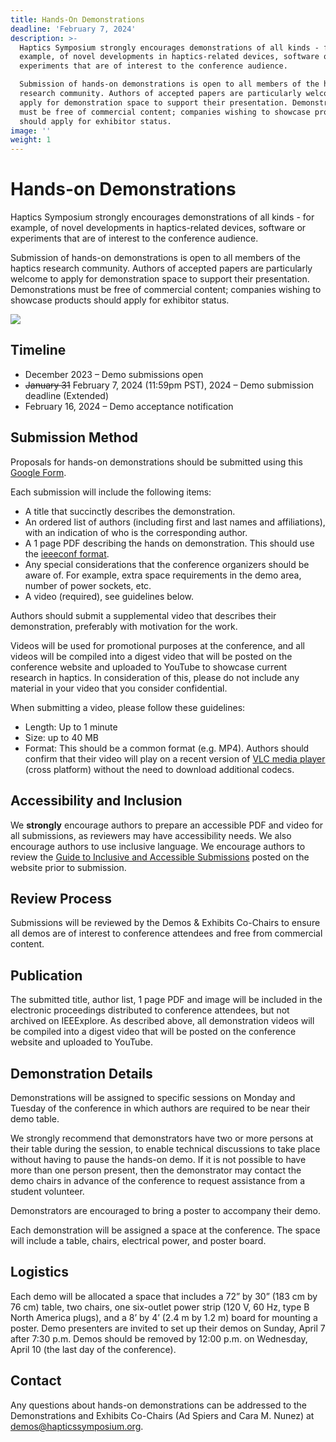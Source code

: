 ```yaml
---
title: Hands-On Demonstrations
deadline: 'February 7, 2024'
description: >-
  Haptics Symposium strongly encourages demonstrations of all kinds - for
  example, of novel developments in haptics-related devices, software or
  experiments that are of interest to the conference audience.

  Submission of hands-on demonstrations is open to all members of the haptics
  research community. Authors of accepted papers are particularly welcome to
  apply for demonstration space to support their presentation. Demonstrations
  must be free of commercial content; companies wishing to showcase products
  should apply for exhibitor status.
image: ''
weight: 1
---
```

# Hands-on Demonstrations
Haptics Symposium strongly encourages demonstrations of all kinds - for example, of novel developments in haptics-related devices, software or experiments that are of interest to the conference audience.

Submission of hands-on demonstrations is open to all members of the haptics research community. Authors of accepted papers are particularly welcome to apply for demonstration space to support their presentation. Demonstrations must be free of commercial content; companies wishing to showcase products should apply for exhibitor status.


![](/img/demos-thumb.jpg)

## Timeline

* December 2023 – Demo submissions open
* ~~January 31~~ February 7, 2024 (11:59pm PST), 2024 – Demo submission deadline (Extended)
* February 16, 2024 – Demo acceptance notification

## Submission Method

Proposals for hands-on demonstrations should be submitted using this [Google Form](https://docs.google.com/forms/d/e/1FAIpQLSfxlKsO5H32lPhTbe_3EccgOAZ8gusMWSJorO6qpNMpDB296w/viewform?usp=sf_link).

Each submission will include the following items:
* A title that succinctly describes the demonstration.
* An ordered list of authors (including first and last names and affiliations), with an indication of who is the corresponding author.
* A 1 page PDF describing the hands on demonstration. This should use the [ieeeconf format](http://ras.papercept.net/conferences/support/support.php).
* Any special considerations that the conference organizers should be aware of. For example, extra space requirements in the demo area, number of power sockets, etc.
* A video (required), see guidelines below.

Authors should submit a supplemental video that describes their demonstration, preferably with motivation for the work.

Videos will be used for promotional purposes at the conference, and all videos will be compiled into a digest video that will be posted on the conference website and uploaded to YouTube to showcase current research in haptics. In consideration of this, please do not include any material in your video that you consider confidential.

When submitting a video, please follow these guidelines:
* Length: Up to 1 minute
* Size: up to 40 MB
* Format: This should be a common format (e.g. MP4). Authors should confirm that their video will play on a recent version of [VLC media player](https://www.videolan.org/vlc/index.html) (cross platform) without the need to download additional codecs.

## Accessibility and Inclusion

We **strongly** encourage authors to prepare an accessible PDF and video for all submissions, as reviewers may have accessibility needs. We also encourage authors to use inclusive language. We encourage authors to review the [Guide to Inclusive and Accessible Submissions](../accessibility/) posted on the website prior to submission.

## Review Process

Submissions will be reviewed by the Demos & Exhibits Co-Chairs to ensure all demos are of interest to conference attendees and free from commercial content.

## Publication

The submitted title, author list, 1 page PDF and image will be included in the electronic proceedings distributed to conference attendees, but not archived on IEEExplore. As described above, all demonstration videos will be compiled into a digest video that will be posted on the conference website and uploaded to YouTube. 

## Demonstration Details

Demonstrations will be assigned to specific sessions on Monday and Tuesday of the conference in which authors are required to be near their demo table.

We strongly recommend that demonstrators have two or more persons at their table during the session, to enable technical discussions to take place without having to pause the hands-on demo. If it is not possible to have more than one person present, then the demonstrator may contact the demo chairs in advance of the conference to request assistance from a student volunteer.

Demonstrators are encouraged to bring a poster to accompany their demo.

Each demonstration will be assigned a space at the conference. The space will include a table, chairs, electrical power, and poster board.

## Logistics

Each demo will be allocated a space that includes a 72” by 30” (183 cm by 76 cm) table, two chairs, one six-outlet power strip (120 V, 60 Hz, type B North America plugs), and a 8’ by 4’ (2.4 m by 1.2 m) board for mounting a poster. Demo presenters are invited to set up their demos on Sunday, April 7 after 7:30 p.m. Demos should be removed by 12:00 p.m. on Wednesday, April 10 (the last day of the conference).

## Contact

Any questions about hands-on demonstrations can be addressed to the Demonstrations and Exhibits Co-Chairs (Ad Spiers and Cara M. Nunez) at [demos@hapticssymposium.org](mailto:demos@hapticssymposium.org).